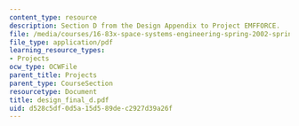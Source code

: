```yaml
---
content_type: resource
description: Section D from the Design Appendix to Project EMFFORCE.
file: /media/courses/16-83x-space-systems-engineering-spring-2002-spring-2003/d528c5df0d5a15d589dec2927d39a26f_design_final_d.pdf
file_type: application/pdf
learning_resource_types:
- Projects
ocw_type: OCWFile
parent_title: Projects
parent_type: CourseSection
resourcetype: Document
title: design_final_d.pdf
uid: d528c5df-0d5a-15d5-89de-c2927d39a26f
---
```

